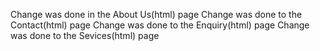 Change was done in the About Us(html) page 
Change was done to the Contact(html) page 
Change was done to the Enquiry(html) page 
Change was done to the Sevices(html) page 
